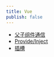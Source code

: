 ```yaml
---
title: Vue
publish: false
---
```


* [父子组件通信](01、父子组件通信.md)
* [Provide/Inject](02、provide-inject.md)
* [插槽](03、插槽.md)